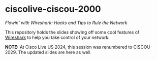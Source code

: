 # ciscolive-ciscou-2000
*Flowin' with Wireshark: Hacks and Tips to Rule the Network*

This repository holds the slides showing off some cool features of [Wireshark](https://wireshark.org) to help you take control of your network.

**NOTE:** At Cisco Live US 2024, this session was renumbered to CISCOU-2029.  The updated slides are here as well.
